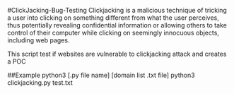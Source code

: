 #ClickJacking-Bug-Testing
Clickjacking is a malicious technique of tricking a user into clicking on something different from what the user perceives, thus potentially revealing confidential information or allowing others to take control of their computer while clicking on seemingly innocuous objects, including web pages.

This script test if websites are vulnerable to clickjacking attack and creates a POC

##Example
 python3 [.py file name] [domain list .txt file] 
 python3 clickjacking.py test.txt 
